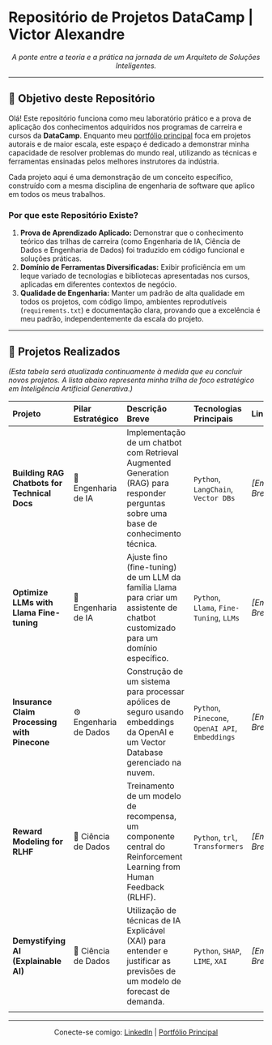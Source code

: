# Repositório de Projetos DataCamp | Victor Alexandre

<p align="center">
  <em>A ponte entre a teoria e a prática na jornada de um Arquiteto de Soluções Inteligentes.</em>
</p>

---

## 🎯 Objetivo deste Repositório

Olá! Este repositório funciona como meu laboratório prático e a prova de aplicação dos conhecimentos adquiridos nos programas de carreira e cursos da **DataCamp**. Enquanto meu [portfólio principal](LINK-PARA-SEU-GITHUB-PRINCIPAL-AQUI) foca em projetos autorais e de maior escala, este espaço é dedicado a demonstrar minha capacidade de resolver problemas do mundo real, utilizando as técnicas e ferramentas ensinadas pelos melhores instrutores da indústria.

Cada projeto aqui é uma demonstração de um conceito específico, construído com a mesma disciplina de engenharia de software que aplico em todos os meus trabalhos.

### Por que este Repositório Existe?

1.  **Prova de Aprendizado Aplicado:** Demonstrar que o conhecimento teórico das trilhas de carreira (como Engenharia de IA, Ciência de Dados e Engenharia de Dados) foi traduzido em código funcional e soluções práticas.
2.  **Domínio de Ferramentas Diversificadas:** Exibir proficiência em um leque variado de tecnologias e bibliotecas apresentadas nos cursos, aplicadas em diferentes contextos de negócio.
3.  **Qualidade de Engenharia:** Manter um padrão de alta qualidade em todos os projetos, com código limpo, ambientes reprodutíveis (`requirements.txt`) e documentação clara, provando que a excelência é meu padrão, independentemente da escala do projeto.

---

## 🚀 Projetos Realizados

*(Esta tabela será atualizada continuamente à medida que eu concluir novos projetos. A lista abaixo representa minha trilha de foco estratégico em Inteligência Artificial Generativa.)*

| Projeto | Pilar Estratégico | Descrição Breve | Tecnologias Principais | Link |
| :--- | :--- | :--- | :--- | :--- |
| **Building RAG Chatbots for Technical Docs** | 🤖 Engenharia de IA | Implementação de um chatbot com Retrieval Augmented Generation (RAG) para responder perguntas sobre uma base de conhecimento técnica. | `Python`, `LangChain`, `Vector DBs` | *[Em Breve]* |
| **Optimize LLMs with Llama Fine-tuning** | 🤖 Engenharia de IA | Ajuste fino (fine-tuning) de um LLM da família Llama para criar um assistente de chatbot customizado para um domínio específico. | `Python`, `Llama`, `Fine-Tuning`, `LLMs` | *[Em Breve]* |
| **Insurance Claim Processing with Pinecone** | ⚙️ Engenharia de Dados | Construção de um sistema para processar apólices de seguro usando embeddings da OpenAI e um Vector Database gerenciado na nuvem. | `Python`, `Pinecone`, `OpenAI API`, `Embeddings`| *[Em Breve]* |
| **Reward Modeling for RLHF** | 🔬 Ciência de Dados | Treinamento de um modelo de recompensa, um componente central do Reinforcement Learning from Human Feedback (RLHF). | `Python`, `trl`, `Transformers` | *[Em Breve]* |
| **Demystifying AI (Explainable AI)** | 🔬 Ciência de Dados | Utilização de técnicas de IA Explicável (XAI) para entender e justificar as previsões de um modelo de forecast de demanda. | `Python`, `SHAP`, `LIME`, `XAI` | *[Em Breve]* |
| | | | | |

---

<p align="center">
  Conecte-se comigo:
  <a href="URL-DO-SEU-LINKEDIN-AQUI">LinkedIn</a> | 
  <a href="LINK-PARA-SEU-GITHUB-PRINCIPAL-AQUI">Portfólio Principal</a>
</p>
